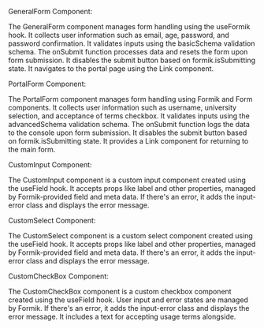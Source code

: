 GeneralForm Component:

The GeneralForm component manages form handling using the useFormik hook.
It collects user information such as email, age, password, and password confirmation.
It validates inputs using the basicSchema validation schema.
The onSubmit function processes data and resets the form upon form submission.
It disables the submit button based on formik.isSubmitting state.
It navigates to the portal page using the Link component.

PortalForm Component:

The PortalForm component manages form handling using Formik and Form components.
It collects user information such as username, university selection, and acceptance of terms checkbox.
It validates inputs using the advancedSchema validation schema.
The onSubmit function logs the data to the console upon form submission.
It disables the submit button based on formik.isSubmitting state.
It provides a Link component for returning to the main form.

CustomInput Component:

The CustomInput component is a custom input component created using the useField hook.
It accepts props like label and other properties, managed by Formik-provided field and meta data.
If there's an error, it adds the input-error class and displays the error message.

CustomSelect Component:

The CustomSelect component is a custom select component created using the useField hook.
It accepts props like label and other properties, managed by Formik-provided field and meta data.
If there's an error, it adds the input-error class and displays the error message.

CustomCheckBox Component:

The CustomCheckBox component is a custom checkbox component created using the useField hook.
User input and error states are managed by Formik.
If there's an error, it adds the input-error class and displays the error message.
It includes a text for accepting usage terms alongside.
